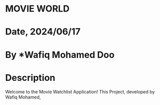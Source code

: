 # MOVIE WORLD

# Date, 2024/06/17

# By \*Wafiq Mohamed Doo

# Description

Welcome to the Movie Watchlist Application! This Project, developed by Wafiq Mohamed, 